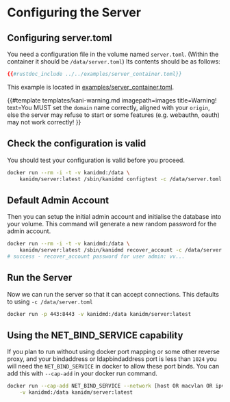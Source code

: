 # Configuring the Server

## Configuring server.toml

You need a configuration file in the volume named `server.toml`. (Within the container it should be
`/data/server.toml`) Its contents should be as follows:

```toml
{{#rustdoc_include ../../examples/server_container.toml}}
```

This example is located in
[examples/server_container.toml](https://github.com/kanidm/kanidm/blob/master/examples/server_container.toml).

{{#template templates/kani-warning.md
imagepath=images
title=Warning!
text=You MUST set the `domain` name correctly, aligned with your `origin`, else the server may refuse to start or some features (e.g. webauthn, oauth) may not work correctly!
}}

## Check the configuration is valid

You should test your configuration is valid before you proceed.

```bash
docker run --rm -i -t -v kanidmd:/data \
    kanidm/server:latest /sbin/kanidmd configtest -c /data/server.toml
```

## Default Admin Account

Then you can setup the initial admin account and initialise the database into your volume. This
command will generate a new random password for the admin account.

```bash
docker run --rm -i -t -v kanidmd:/data \
    kanidm/server:latest /sbin/kanidmd recover_account -c /data/server.toml admin
# success - recover_account password for user admin: vv...
```

## Run the Server

Now we can run the server so that it can accept connections. This defaults to using
`-c /data/server.toml`

```bash
docker run -p 443:8443 -v kanidmd:/data kanidm/server:latest
```

## Using the NET\_BIND\_SERVICE capability

If you plan to run without using docker port mapping or some other reverse proxy, and your
bindaddress or ldapbindaddress port is less than `1024` you will need the `NET_BIND_SERVICE` in
docker to allow these port binds. You can add this with `--cap-add` in your docker run command.

```bash
docker run --cap-add NET_BIND_SERVICE --network [host OR macvlan OR ipvlan] \
    -v kanidmd:/data kanidm/server:latest
```
